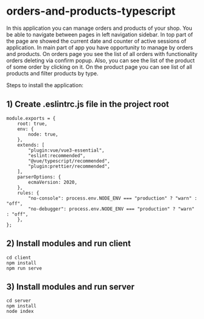 # orders-and-products-typescript

In this application you can manage orders and products of your shop. You be able to navigate between pages in left 
navigation sidebar.
    In top part of the page are showed the current date and counter of active sessions of application.
    In main part of app you have opportunity to manage by orders and products. On orders page you see the list of all 
orders with functionality orders deleting via confirm popup. Also, you can see the list of the product of some order by 
clicking on it.
    On the product page you can see list of all products and filter products by type.


Steps to install the application:

## 1) Create .eslintrc.js file in the project root
````
module.exports = {
    root: true,
    env: {
        node: true,
    },
    extends: [
        "plugin:vue/vue3-essential",
        "eslint:recommended",
        "@vue/typescript/recommended",
        "plugin:prettier/recommended",
    ],
    parserOptions: {
        ecmaVersion: 2020,
    },
    rules: {
        "no-console": process.env.NODE_ENV === "production" ? "warn" : "off",
        "no-debugger": process.env.NODE_ENV === "production" ? "warn" : "off",
    },
};
````

## 2) Install modules and run client
```
cd client
npm install
npm run serve
```

## 3) Install modules and run server
```
cd server
npm install
node index
```

